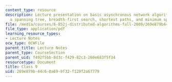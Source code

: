 ```yaml
---
content_type: resource
description: Lecture presentation on basic asynchronous network algorithms, constructing
  a spanning tree, breadth-first search, shortest paths, and minimum spanning trees.
file: /media/courses/6-852j-distributed-algorithms-fall-2009/269e879b44c60a699f32f129f2a67779_MIT6_852JF09_lec09.pdf
file_type: application/pdf
learning_resource_types:
- Lecture Notes
ocw_type: OCWFile
parent_title: Lecture Notes
parent_type: CourseSection
parent_uid: f492f5bb-8d3c-f429-82c3-260e683f5f34
resourcetype: Document
title: Class 9
uid: 269e879b-44c6-0a69-9f32-f129f2a67779
---
```

